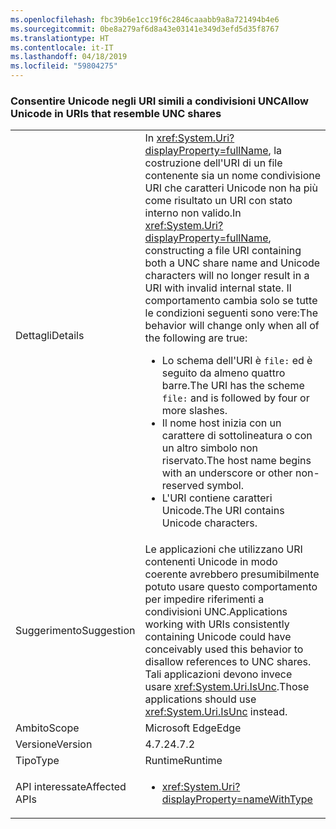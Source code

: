 ```yaml
---
ms.openlocfilehash: fbc39b6e1cc19f6c2846caaabb9a8a721494b4e6
ms.sourcegitcommit: 0be8a279af6d8a43e03141e349d3efd5d35f8767
ms.translationtype: HT
ms.contentlocale: it-IT
ms.lasthandoff: 04/18/2019
ms.locfileid: "59804275"
---
```

### <a name="allow-unicode-in-uris-that-resemble-unc-shares"></a><span data-ttu-id="d9688-101">Consentire Unicode negli URI simili a condivisioni UNC</span><span class="sxs-lookup"><span data-stu-id="d9688-101">Allow Unicode in URIs that resemble UNC shares</span></span>

|   |   |
|---|---|
|<span data-ttu-id="d9688-102">Dettagli</span><span class="sxs-lookup"><span data-stu-id="d9688-102">Details</span></span>|<span data-ttu-id="d9688-103">In <xref:System.Uri?displayProperty=fullName>, la costruzione dell'URI di un file contenente sia un nome condivisione URI che caratteri Unicode non ha più come risultato un URI con stato interno non valido.</span><span class="sxs-lookup"><span data-stu-id="d9688-103">In <xref:System.Uri?displayProperty=fullName>, constructing a file URI containing both a UNC share name and Unicode characters will no longer result in a URI with invalid internal state.</span></span> <span data-ttu-id="d9688-104">Il comportamento cambia solo se tutte le condizioni seguenti sono vere:</span><span class="sxs-lookup"><span data-stu-id="d9688-104">The behavior will change only when all of the following are true:</span></span><ul><li><span data-ttu-id="d9688-105">Lo schema dell'URI è <code>file:</code> ed è seguito da almeno quattro barre.</span><span class="sxs-lookup"><span data-stu-id="d9688-105">The URI has the scheme <code>file:</code> and is followed by four or more slashes.</span></span></li><li><span data-ttu-id="d9688-106">Il nome host inizia con un carattere di sottolineatura o con un altro simbolo non riservato.</span><span class="sxs-lookup"><span data-stu-id="d9688-106">The host name begins with an underscore or other non-reserved symbol.</span></span></li><li><span data-ttu-id="d9688-107">L'URI contiene caratteri Unicode.</span><span class="sxs-lookup"><span data-stu-id="d9688-107">The URI contains Unicode characters.</span></span></li></ul>|
|<span data-ttu-id="d9688-108">Suggerimento</span><span class="sxs-lookup"><span data-stu-id="d9688-108">Suggestion</span></span>|<span data-ttu-id="d9688-109">Le applicazioni che utilizzano URI contenenti Unicode in modo coerente avrebbero presumibilmente potuto usare questo comportamento per impedire riferimenti a condivisioni UNC.</span><span class="sxs-lookup"><span data-stu-id="d9688-109">Applications working with URIs consistently containing Unicode could have conceivably used this behavior to disallow references to UNC shares.</span></span> <span data-ttu-id="d9688-110">Tali applicazioni devono invece usare <xref:System.Uri.IsUnc>.</span><span class="sxs-lookup"><span data-stu-id="d9688-110">Those applications should use <xref:System.Uri.IsUnc> instead.</span></span>|
|<span data-ttu-id="d9688-111">Ambito</span><span class="sxs-lookup"><span data-stu-id="d9688-111">Scope</span></span>|<span data-ttu-id="d9688-112">Microsoft Edge</span><span class="sxs-lookup"><span data-stu-id="d9688-112">Edge</span></span>|
|<span data-ttu-id="d9688-113">Versione</span><span class="sxs-lookup"><span data-stu-id="d9688-113">Version</span></span>|<span data-ttu-id="d9688-114">4.7.2</span><span class="sxs-lookup"><span data-stu-id="d9688-114">4.7.2</span></span>|
|<span data-ttu-id="d9688-115">Tipo</span><span class="sxs-lookup"><span data-stu-id="d9688-115">Type</span></span>|<span data-ttu-id="d9688-116">Runtime</span><span class="sxs-lookup"><span data-stu-id="d9688-116">Runtime</span></span>|
|<span data-ttu-id="d9688-117">API interessate</span><span class="sxs-lookup"><span data-stu-id="d9688-117">Affected APIs</span></span>|<ul><li><xref:System.Uri?displayProperty=nameWithType></li></ul>|
